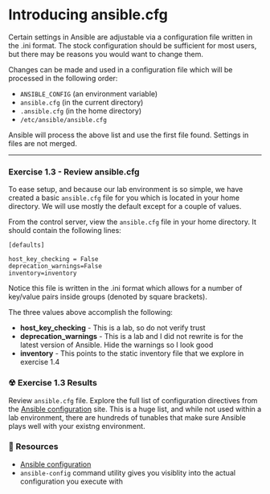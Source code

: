 # Introducing ansible.cfg

Certain settings in Ansible are adjustable via a configuration file written in the .ini format.
The stock configuration should be sufficient for most users, but there may be reasons you would want to change them.

Changes can be made and used in a configuration file which will be processed in the following order:

 - `ANSIBLE_CONFIG` (an environment variable)
 - `ansible.cfg` (in the current directory)
 - `.ansible.cfg` (in the home directory)
 - `/etc/ansible/ansible.cfg`

Ansible will process the above list and use the first file found. Settings in files are not merged.

<hr>

###  Exercise 1.3 - Review ansible.cfg

To ease setup, and because our lab environment is so simple, we have created a basic `ansible.cfg` file for
you which is located in your home directory.  We will use mostly the default except for a couple of values.

From the control server, view the `ansible.cfg` file in your home directory.  It should contain the following lines:

```
[defaults]

host_key_checking = False
deprecation_warnings=False
inventory=inventory
```

Notice this file is written in the .ini format which allows for a number of key/value pairs inside 
groups (denoted by square brackets).

The three values above accomplish the following:

 - **host_key_checking** - This is a lab, so do not verify trust
 - **deprecation_warnings** - This is a lab and I did not rewrite is for the latest
   version of Ansible.  Hide the warnings so I look good
 - **inventory** - This points to the static inventory file that we explore in exercise 1.4

### ☢ Exercise 1.3 Results

Review `ansible.cfg` file.  Explore the full list of configuration directives from the
[Ansible configuration](http://docs.ansible.com/ansible/latest/intro_configuration.html)
site.  This is a huge list, and while not used within a lab environment, there are hundreds of
tunables that make sure Ansible plays well with your existng environment.


### 📗 Resources

 - [Ansible configuration](http://docs.ansible.com/ansible/latest/intro_configuration.html)
 - `ansible-config` command utility gives you visiblity into the actual configuration you
   execute with

